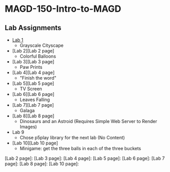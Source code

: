 # MAGD-150-Intro-to-MAGD
## Lab Assignments
* [Lab 1][Lab 1 page] 
  * Grayscale Cityscape
* [Lab 2][Lab 2 page]
  * Colorful Balloons
* [Lab 3][Lab 3 page]
  * Paw Prints
* [Lab 4][Lab 4 page]
  * "Finish the word"
* [Lab 5][Lab 5 page]
  * TV Screen
* [Lab 6][Lab 6 page]
  * Leaves Falling
* [Lab 7][Lab 7 page]
  * Galaga
* [Lab 8][Lab 8 page]
  * Dinosaurs and an Astroid (Requires Simple Web Server to Render Images)
* Lab 9
  * Chose p5play library for the next lab (No Content)
* [Lab 10][Lab 10 page]
  * Minigame: get the three balls in each of the three buckets

[Lab 1 page]: https://github.com/Ashley-Polster/MAGD-150-Intro-to-MAGD/blob/gh-pages/Polster%20-%20Lab%201.1%20Resubmit.zip
[Lab 2 page]: 
[Lab 3 page]: 
[Lab 4 page]: 
[Lab 5 page]: 
[Lab 6 page]: 
[Lab 7 page]: 
[Lab 8 page]: 
[Lab 10 page]: 
